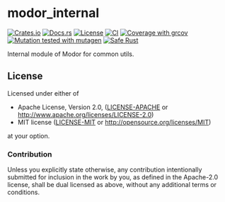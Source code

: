 # modor_internal

[![Crates.io](https://img.shields.io/crates/v/modor_internal.svg)](https://crates.io/crates/modor_internal)
[![Docs.rs](https://img.shields.io/docsrs/modor_internal)](https://docs.rs/crate/modor_internal)
[![License](https://img.shields.io/crates/l/modor_internal)](https://github.com/modor-engine/modor_internal)
[![CI](https://github.com/modor-engine/modor/actions/workflows/ci.yml/badge.svg)](https://github.com/modor-engine/modor/actions/workflows/ci.yml)
[![Coverage with grcov](https://img.shields.io/codecov/c/gh/modor-engine/modor)](https://app.codecov.io/gh/modor-engine/modor)
[![Mutation tested with mutagen](https://img.shields.io/badge/mutation%20tested-mutagen-blue.svg)](https://github.com/modor-engine/modor/actions/workflows/ci.yml)
[![Safe Rust](https://img.shields.io/badge/safe%20Rust-%E2%9C%94%EF%B8%8F-green.svg)](https://github.com/modor-engine/modor/search?q=path%3Acrates%2Fmodor_internal+unsafe)

Internal module of Modor for common utils.

## License

Licensed under either of

* Apache License, Version 2.0, ([LICENSE-APACHE](../../LICENSE-APACHE) or http://www.apache.org/licenses/LICENSE-2.0)
* MIT license ([LICENSE-MIT](../../LICENSE-MIT) or http://opensource.org/licenses/MIT)

at your option.

### Contribution

Unless you explicitly state otherwise, any contribution intentionally submitted for inclusion in the work by you, as
defined in the Apache-2.0 license, shall be dual licensed as above, without any additional terms or conditions.
